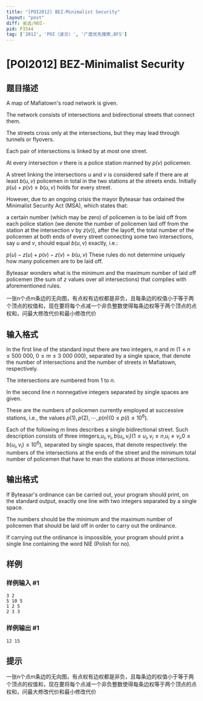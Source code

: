 ```yaml
---
title: "[POI2012] BEZ-Minimalist Security"
layout: "post"
diff: 省选/NOI-
pid: P3544
tag: ['2012', 'POI（波兰）', '广度优先搜索,BFS']
---
```

# [POI2012] BEZ-Minimalist Security
## 题目描述

A map of Mafiatown's road network is given.

The network consists of intersections and bidirectional streets that connect them.

The streets cross only at the intersections, but they may lead through tunnels or flyovers.

Each pair of intersections is linked by at most one street.

At every intersection $v$ there is a police station manned by $p(v)$ policemen.

A street linking the intersections $u$ and $v$ is considered safe if there are at least $b(u,v)$ policemen in total in the two stations at the streets ends. Initially    $p(u)+p(v)\ge b(u,v)$ holds for every street.

However, due to an ongoing crisis the mayor Byteasar has ordained the Minimalist Security Act (MSA), which states that:

a certain number (which may be zero) of policemen is to be laid off from each police station        (we denote the number of policemen laid off from the station at the intersection $v$ by $z(v)$),                  after the layoff, the total number of the policemen at both ends of every street connecting some two intersections,        say $u$ and $v$, should equal $b(u,v)$ exactly, i.e.:

$p(u)-z(u)+p(v)-z(v)=b(u,v)$ These rules do not determine uniquely how many policemen are to be laid off.

Byteasar wonders what is the minimum and the maximum number of laid off policemen    (the sum of $z$ values over all intersections) that complies with aforementioned rules.

一张n个点m条边的无向图，有点权有边权都是非负，且每条边的权值小于等于两个顶点的权值和，现在要将每个点减一个非负整数使得每条边权等于两个顶点的点权和，问最大修改代价和最小修改代价

## 输入格式

In the first line of the standard input there are two integers, $n$ and $m$ ($1\le n\le 500\ 000$, $0\le m\le 3\ 000\ 000$), separated by a single space, that denote    the number of intersections and the number of streets in Mafiatown, respectively.

The intersections are numbered from 1 to $n$.

In the second line $n$ nonnegative integers separated by single spaces are given.

These are the numbers of policemen currently employed at successive stations, i.e., the values $p(1),p(2),\cdots,p(n)$($0\le p(i)\le 10^6$).

Each of the following $m$ lines describes a single bidirectional street. Such description consists of three integers,$u_i,v_i,b(u_i,v_i)$($1\le u_i,v_i\le n$,$u_i\ne v_i$,$0\le b(u_i,v_i)\le 10^6$), separated by single spaces, that denote respectively: the numbers of the intersections at the ends of the street and the minimum total number of policemen that have to man the stations at those intersections.

## 输出格式

If Byteasar's ordinance can be carried out, your program should print, on the standard output,    exactly one line with two integers separated by a single space.

The numbers should be the minimum and the maximum number of policemen that should be laid off    in order to carry out the ordinance.

If carrying out the ordinance is impossible, your program should print a single line containing    the word NIE (Polish for no).

## 样例

### 样例输入 #1
```
3 2
5 10 5
1 2 5
2 3 3
```
### 样例输出 #1
```
12 15
```
## 提示

一张n个点m条边的无向图，有点权有边权都是非负，且每条边的权值小于等于两个顶点的权值和，现在要将每个点减一个非负整数使得每条边权等于两个顶点的点权和，问最大修改代价和最小修改代价

